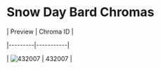 # Snow Day Bard Chromas


| Preview | Chroma ID |

|---------|-----------|

| ![432007](https://raw.communitydragon.org/latest/plugins/rcp-be-lol-game-data/global/default/v1/champion-chroma-images/432/432007.png) | 432007 |